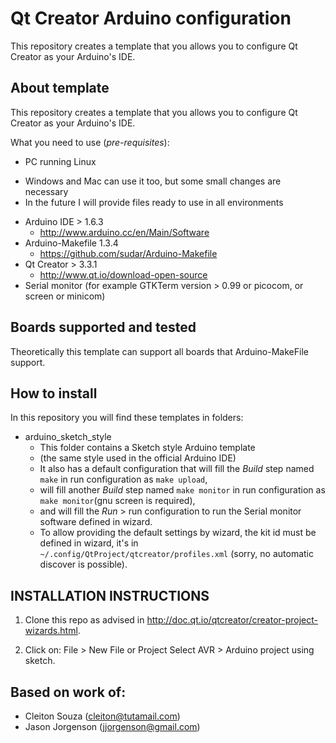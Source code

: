 # Qt Creator Arduino configuration

This repository creates a template that you allows you to configure Qt Creator as your Arduino's IDE.

## About template
This repository creates a template that you allows you to configure Qt Creator as your Arduino's IDE.

What you need to use (*pre-requisites*):
* PC running Linux
- Windows and Mac can use it too, but some small changes are necessary
- In the future I will provide files ready to use in all environments
* Arduino IDE > 1.6.3
  + http://www.arduino.cc/en/Main/Software
* Arduino-Makefile 1.3.4
  + https://github.com/sudar/Arduino-Makefile
* Qt Creator > 3.3.1
  + http://www.qt.io/download-open-source
* Serial monitor (for example GTKTerm version > 0.99 or picocom, or screen or minicom)

## Boards supported and tested
Theoretically this template can support all boards that Arduino-MakeFile support.

## How to install
In this repository you will find these templates in folders:

* arduino_sketch_style
  + This folder contains a Sketch style Arduino template
  + (the same style used in the official Arduino IDE)
  + It also has a default configuration that will fill the *Build* step named `make` in run configuration as `make upload`,
  + will fill another *Build* step named `make monitor` in run configuration as `make monitor`(gnu screen is required),
  + and will fill the *Run* > run configuration to run the Serial monitor software defined in wizard.
  + To allow providing the default settings by wizard, the kit id must be defined in wizard, it's in `~/.config/QtProject/qtcreator/profiles.xml` (sorry, no automatic discover is possible).


INSTALLATION INSTRUCTIONS
-------------------------

1) Clone this repo as advised in http://doc.qt.io/qtcreator/creator-project-wizards.html.

2) Click on:
File > New File or Project
Select AVR > Arduino project using sketch.

## Based on work of: 
* Cleiton Souza (cleiton@tutamail.com)
* Jason Jorgenson (jjorgenson@gmail.com)
